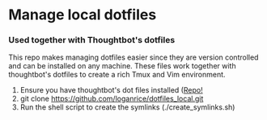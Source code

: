# Manage local dotfiles 
### Used together with Thoughtbot's dotfiles

This repo makes managing dotfiles easier since they are version controlled and
can be installed on any machine. These files work together with thoughtbot's
dotfiles to create a rich Tmux and Vim environment.

1. Ensure you have thoughtbot's dot files installed ([Repo!](https://github.com/thoughtbot/dotfiles.git)
2. git clone https://github.com/loganrice/dotfiles_local.git
3. Run the shell script to create the symlinks (./create_symlinks.sh)
